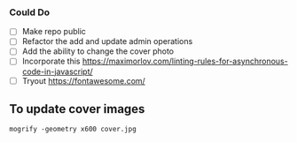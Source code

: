 ### Could Do

- [ ] Make repo public
- [ ] Refactor the add and update admin operations
- [ ] Add the ability to change the cover photo
- [ ] Incorporate this https://maximorlov.com/linting-rules-for-asynchronous-code-in-javascript/
- [ ] Tryout https://fontawesome.com/

## To update cover images

```shell
mogrify -geometry x600 cover.jpg
```
